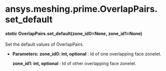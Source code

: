 # ansys.meshing.prime.OverlapPairs.set_default

#### *static* OverlapPairs.set_default(zone_id0=None, zone_id1=None)

Set the default values of OverlapPairs.

* **Parameters:**
  **zone_id0: int, optional**
  : Id of one overlapping face zonelet.

  **zone_id1: int, optional**
  : Id of other overlapping face zonelet.

<!-- !! processed by numpydoc !! -->
